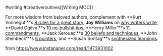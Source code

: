 #writing #creativeroutines[[Writing MOC]]

For more wisdom from beloved authors, complement with **Kurt Vonnegut’**s [8 rules for a great story](https://www.themarginalian.org/2012/04/03/kurt-vonnegut-on-writing-stories/), **Joy Williams** on [why writers write](https://www.themarginalian.org/2012/11/01/joy-williams-on-why-writers-write/), **David Ogilvy’**s [10 no-bullshit tips](https://www.themarginalian.org/2012/02/07/david-ogilvy-on-writing/), **Henry Miller’**s [11 commandments](https://www.themarginalian.org/2012/02/22/henry-miller-on-writing/), **Jack Kerouac’**s [30 beliefs and techniques](https://www.themarginalian.org/2012/03/22/jack-kerouac-belief-and-technique-for-modern-prose/), **John Steinbeck’**s [6 pointers](https://www.themarginalian.org/2012/03/12/john-steinbeck-six-tips-on-writing/), and **Susan Sontag’**s [synthesized learnings](https://www.themarginalian.org/2012/07/25/susan-sontag-on-writing/).


 from https://www.instapaper.com/read/1473931002